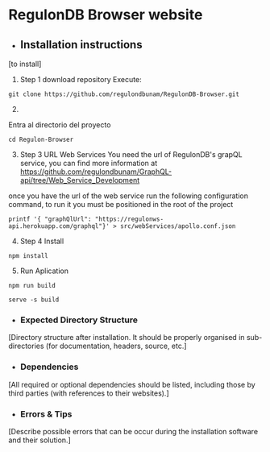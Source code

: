 # RegulonDB Browser website



- ## Installation instructions

[to install]

1. Step 1 download repository
Execute:

```shell
git clone https://github.com/regulondbunam/RegulonDB-Browser.git
```
2. 
Entra al directorio del proyecto

```shell
cd Regulon-Browser
```

3. Step 3 URL Web Services
You need the url of RegulonDB's grapQL service, you can find more information at 
https://github.com/regulondbunam/GraphQL-api/tree/Web_Service_Development 

once you have the url of the web service run the following configuration command, to run it you must be positioned in the root of the project

```shell
printf '{ "graphQlUrl": "https://regulonws-api.herokuapp.com/graphql"}' > src/webServices/apollo.conf.json
```

4. Step 4 Install

```shell
npm install
```

5. Run Aplication

```shell
npm run build
```

```shell
serve -s build
```

- ### Expected Directory Structure 

[Directory structure after installation. It should be properly organised in sub-directories (for documentation, headers, source, etc.]



- ### Dependencies

[All required or optional dependencies should be listed, including those by third parties (with references to their websites).]


- ### Errors & Tips
[Describe possible errors that can be occur during the installation software and their solution.]
